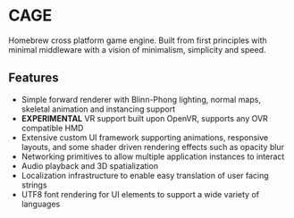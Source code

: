 # CAGE
Homebrew cross platform game engine. Built from first principles with minimal middleware with a vision of minimalism, simplicity and speed.

## Features
- Simple forward renderer with Blinn-Phong lighting, normal maps, skeletal animation and instancing support
- **EXPERIMENTAL** VR support built upon OpenVR, supports any OVR compatible HMD
- Extensive custom UI framework supporting animations, responsive layouts, and some shader driven rendering effects such as opacity blur
- Networking primitives to allow multiple application instances to interact
- Audio playback and 3D spatialization
- Localization infrastructure to enable easy translation of user facing strings
- UTF8 font rendering for UI elements to support a wide variety of languages
